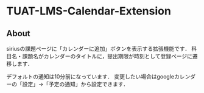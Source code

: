 # TUAT-LMS-Calendar-Extension

## About
siriusの課題ページに「カレンダーに追加」ボタンを表示する拡張機能です．
科目名・課題名がカレンダーのタイトルに，提出期限が時刻として登録ページに遷移します．

デフォルトの通知は10分前になっています．
変更したい場合はgoogleカレンダーの「設定」→「予定の通知」から設定できます．
